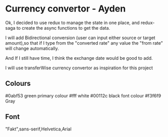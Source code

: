 # Currency convertor - Ayden

Ok, I decided to use redux to manage the state in one place, and redux-saga to create the async functions to get the data.

I will add Bidirectional conversion (user can input either source or target amount),so that if I type from the "converted rate"
any value the "from rate" will change automatically. 

And If I still have time, I think the exchange date would be good to add.

I will use transferWise currency convertor as inspiration for this project

## Colours

#0abf53 green primary colour
#fff white
#00112c black font colour
#f3f6f9 Gray 

## Font
"Fakt",sans-serif,Helvetica,Arial
